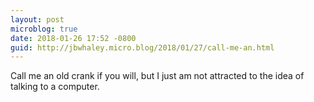 ```yaml
---
layout: post
microblog: true
date: 2018-01-26 17:52 -0800
guid: http://jbwhaley.micro.blog/2018/01/27/call-me-an.html
---
```

Call me an old crank if you will, but I just am not attracted to the idea of talking to a computer.
